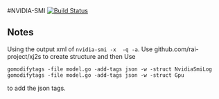 
#NVIDIA-SMI [![Build Status](https://travis-ci.org/rai-project/nvidia-smi.svg?branch=master)](https://travis-ci.org/rai-project/nvidia-smi)

## Notes

Using the output xml of `nvidia-smi -x  -q -a`.
Use github.com/rai-project/xj2s to create structure and then Use

~~~
gomodifytags -file model.go -add-tags json -w -struct NvidiaSmiLog
gomodifytags -file model.go -add-tags json -w -struct Gpu
~~~


to add the json tags.
